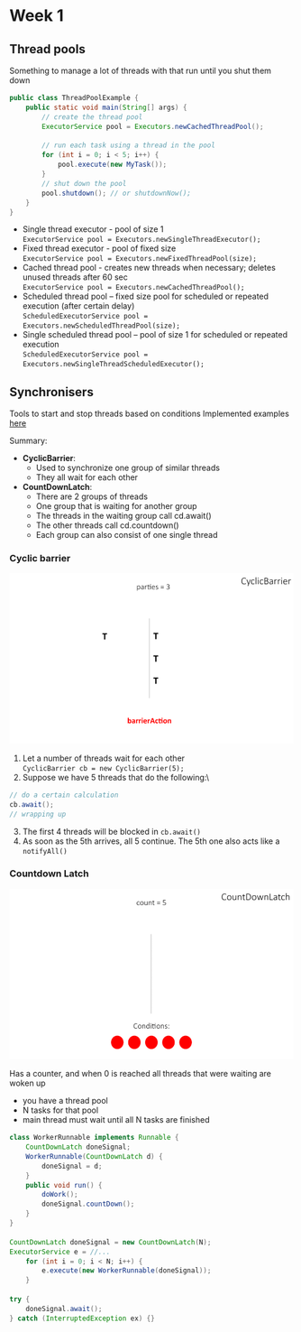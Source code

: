 # Week 1

## Thread pools

Something to manage a lot of threads with that run until you shut them down

~~~ java
public class ThreadPoolExample {
    public static void main(String[] args) {
        // create the thread pool
        ExecutorService pool = Executors.newCachedThreadPool();

        // run each task using a thread in the pool
        for (int i = 0; i < 5; i++) {
            pool.execute(new MyTask());
        }
        // shut down the pool
        pool.shutdown(); // or shutdownNow();
    }
}
~~~

* Single thread executor - pool of size 1 \
  `ExecutorService pool = Executors.newSingleThreadExecutor();`
* Fixed thread executor - pool of fixed size \
  `ExecutorService pool = Executors.newFixedThreadPool(size);`
* Cached thread pool - creates new threads when necessary; deletes unused threads after 60 sec \
  `ExecutorService pool = Executors.newCachedThreadPool();`
* Scheduled thread pool – fixed size pool for scheduled or repeated execution (after certain delay) \
  `ScheduledExecutorService pool = Executors.newScheduledThreadPool(size);`
* Single scheduled thread pool – pool of size 1 for scheduled or repeated execution \
`ScheduledExecutorService pool = Executors.newSingleThreadScheduledExecutor();`

## Synchronisers

Tools to start and stop threads based on conditions
Implemented examples [here](https://github.com/volkodavs/java-concurrency.git)

Summary:

* **CyclicBarrier**:
  * Used to synchronize one group of similar threads
  * They all wait for each other
* **CountDownLatch**:
  * There are 2 groups of threads
  * One group that is waiting for another group 
  * The threads in the waiting group call cd.await()
  * The other threads call cd.countdown()
  * Each group can also consist of one single thread



### Cyclic barrier

![gif](images/cyclicbarrier.gif)

1. Let a number of threads wait for each other\
`CyclicBarrier cb = new CyclicBarrier(5);`
2. Suppose we have 5 threads that do the following:\
~~~ java
// do a certain calculation 
cb.await(); 
// wrapping up
~~~

3. The first 4 threads will be blocked in `cb.await()`
4. As soon as the 5th arrives, all 5 continue. The 5th one also acts like a `notifyAll()`


### Countdown Latch

![gif](images/countdownlatch.gif)

Has a counter, and when 0 is reached all threads that were waiting are woken up

* you have a thread pool
* N tasks for that pool
* main thread must wait until all N tasks are finished

~~~ java
class WorkerRunnable implements Runnable {
    CountDownLatch doneSignal;
    WorkerRunnable(CountDownLatch d) {
        doneSignal = d;
    }
    public void run() {
        doWork();
        doneSignal.countDown();
    }
}

CountDownLatch doneSignal = new CountDownLatch(N);
ExecutorService e = //...
    for (int i = 0; i < N; i++) {
        e.execute(new WorkerRunnable(doneSignal));
    }

try {
    doneSignal.await();
} catch (InterruptedException ex) {}
~~~
